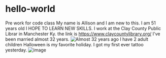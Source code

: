 # hello-world
Pre work for code class
My name is Allison and I am new to this. 
I am 51 years old
I HOPE TO LEARN NEW SKILLS.
I work at the Clay County Public Librar in Manchester Ky.
the link is https://www.claycountylibrary.org/
I've been married almost 32 years.
![Almost 32 years ago](https://github.com/Chandlerac/hello-world/assets/148905581/1ee17412-9a99-46ae-a46a-aef220800dd9)
I have 2 adult children
Halloween is my favorite holiday.
I got my first ever tattoo yesterday.
![image](https://github.com/Chandlerac/hello-world/assets/148905581/2adf4f19-9c91-45fb-aedf-45b25dae1fdf)

